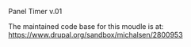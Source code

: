 Panel Timer v.01

The maintained code base for this moudle is at: https://www.drupal.org/sandbox/michalsen/2800953
